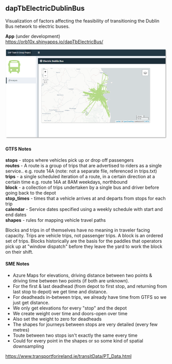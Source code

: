 ## dapTbElectricDublinBus

Visualization of factors affecting the feasibility of transitioning the Dublin Bus network to electric buses.

**App** (under development)  
https://orb10x.shinyapps.io/dapTbElectricBus/
  
![app_snap](app/www/screen1.PNG)
  
#### GTFS Notes

**stops** - stops where vehicles pick up or drop off passengers  
**routes** -  A route is a group of trips that are advertised to riders as a single service.. e.g. route 14A (note: not a separate file, referenced in trips.txt)  
**trips** - a single scheduled iteration of a route, in a certain direction at a certain time e.g. route 14A at 8AM weekdays, northbound  
**block** - a collection of trips undertaken by a single bus and driver before going back to the depot  
**stop_times** - times that a vehicle arrives at and departs from stops for each trip  
**calendar** - Service dates specified using a weekly schedule with start and end dates  
**shapes** - rules for mapping vehicle travel paths  

Blocks and trips in of themselves have no meaning in traveler facing capacity. Trips are vehicle trips, not passenger trips. A block is an ordered set of trips. Blocks historically are the basis for the paddles that operators pick up at "window dispatch" before they leave the yard to work the block on their shift. 

#### SME Notes

- Azure Maps for elevations, driving distance between two points & driving time between two points (if both are unknown).  
- For the first & last deadhead (from depot to first stop, and returning from last stop to depot) we get time and distance.
- For deadheads in-between trips, we already have time from GTFS so we just get distance.  
- We only get elevations for every "stop" and the depot
- We create weight over time and doors-open over time
- Also set the weight to zero for deadheads
- The shapes for journeys between stops are very detailed (every few metres)
- Toute between two stops isn't exactly the same every time
- Could for every point in the shapes or so some kind of spatial downsampling 

https://www.transportforireland.ie/transitData/PT_Data.html